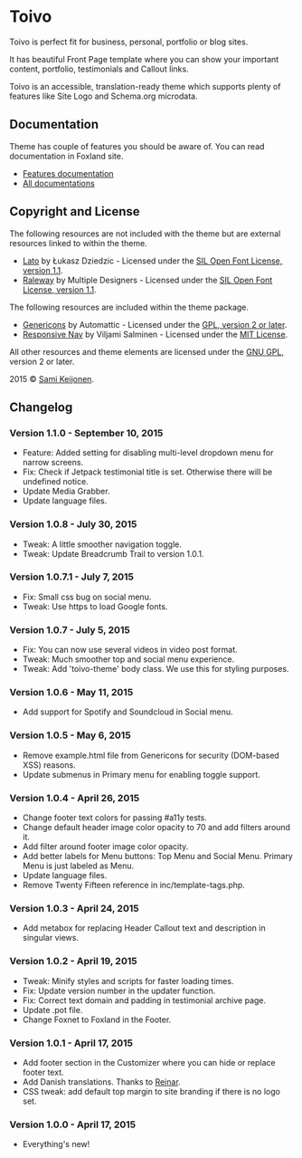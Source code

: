 # Toivo

Toivo is perfect fit for business, personal, portfolio or blog sites.

It has beautiful Front Page template where you can show your important content, portfolio, testimonials and Callout links.

Toivo is an accessible, translation-ready theme which supports plenty of features like Site Logo and Schema.org microdata.

## Documentation

Theme has couple of features you should be aware of. You can read documentation in Foxland site.

* [Features documentation](https://foxland.fi/docs/toivo-theme-documentation/)
* [All documentations](https://foxland.fi/documents/for/toivo/)

## Copyright and License

The following resources are not included with the theme but are external resources linked to within the theme.

* [Lato](https://www.google.com/fonts/specimen/Lato) by Łukasz Dziedzic - Licensed under the [SIL Open Font License, version 1.1](http://scripts.sil.org/OFL).
* [Raleway](https://www.google.com/fonts/specimen/Raleway) by Multiple Designers - Licensed under the [SIL Open Font License, version 1.1](http://scripts.sil.org/OFL).

The following resources are included within the theme package.

* [Genericons](http://genericons.com/) by Automattic - Licensed under the [GPL, version 2 or later](http://www.gnu.org/licenses/old-licenses/gpl-2.0.html).
* [Responsive Nav](http://responsive-nav.com/) by Viljami Salminen - Licensed under the [MIT License](http://opensource.org/licenses/MIT).

All other resources and theme elements are licensed under the [GNU GPL](http://www.gnu.org/licenses/old-licenses/gpl-2.0.html), version 2 or later.

2015 &copy; [Sami Keijonen](https://foxland.fi).

## Changelog

### Version 1.1.0 - September 10, 2015

* Feature: Added setting for disabling multi-level dropdown menu for narrow screens.
* Fix: Check if Jetpack testimonial title is set. Otherwise there will be undefined notice.
* Update Media Grabber.
* Update language files.

### Version 1.0.8 - July 30, 2015

* Tweak: A little smoother navigation toggle.
* Tweak: Update Breadcrumb Trail to version 1.0.1.

### Version 1.0.7.1 - July 7, 2015

* Fix: Small css bug on social menu.
* Tweak: Use https to load Google fonts.

### Version 1.0.7 - July 5, 2015

* Fix: You can now use several videos in video post format.
* Tweak: Much smoother top and social menu experience.
* Tweak: Add 'toivo-theme' body class. We use this for styling purposes.

### Version 1.0.6 - May 11, 2015

* Add support for Spotify and Soundcloud in Social menu.

### Version 1.0.5 - May 6, 2015

* Remove example.html file from Genericons for security (DOM-based XSS) reasons.
* Update submenus in Primary menu for enabling toggle support.

### Version 1.0.4 - April 26, 2015

* Change footer text colors for passing #a11y tests.
* Change default header image color opacity to 70 and add filters around it.
* Add filter around footer image color opacity.
* Add better labels for Menu buttons: Top Menu and Social Menu. Primary Menu is just labeled as Menu.
* Update language files.
* Remove Twenty Fifteen reference in inc/template-tags.php.

### Version 1.0.3 - April 24, 2015

* Add metabox for replacing Header Callout text and description in singular views.

### Version 1.0.2 - April 19, 2015

* Tweak: Minify styles and scripts for faster loading times.
* Fix: Update version number in the updater function.
* Fix: Correct text domain and padding in testimonial archive page.
* Update .pot file.
* Change Foxnet to Foxland in the Footer.

### Version 1.0.1 - April 17, 2015

* Add footer section in the Customizer where you can hide or replace footer text.
* Add Danish translations. Thanks to [Reinar](http://www.reinar-svendsen).
* CSS tweak: add default top margin to site branding if there is no logo set.

### Version 1.0.0 - April 17, 2015

* Everything's new!